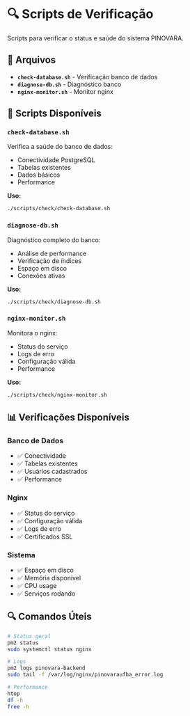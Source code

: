 # 🔍 Scripts de Verificação

Scripts para verificar o status e saúde do sistema PINOVARA.

## 📁 Arquivos

- **`check-database.sh`** - Verificação banco de dados
- **`diagnose-db.sh`** - Diagnóstico banco
- **`nginx-monitor.sh`** - Monitor nginx

## 🎯 Scripts Disponíveis

### `check-database.sh`
Verifica a saúde do banco de dados:
- Conectividade PostgreSQL
- Tabelas existentes
- Dados básicos
- Performance

**Uso:**
```bash
./scripts/check/check-database.sh
```

### `diagnose-db.sh`
Diagnóstico completo do banco:
- Análise de performance
- Verificação de índices
- Espaço em disco
- Conexões ativas

**Uso:**
```bash
./scripts/check/diagnose-db.sh
```

### `nginx-monitor.sh`
Monitora o nginx:
- Status do serviço
- Logs de erro
- Configuração válida
- Performance

**Uso:**
```bash
./scripts/check/nginx-monitor.sh
```

## 📊 Verificações Disponíveis

### Banco de Dados
- ✅ Conectividade
- ✅ Tabelas existentes
- ✅ Usuários cadastrados
- ✅ Performance

### Nginx
- ✅ Status do serviço
- ✅ Configuração válida
- ✅ Logs de erro
- ✅ Certificados SSL

### Sistema
- ✅ Espaço em disco
- ✅ Memória disponível
- ✅ CPU usage
- ✅ Serviços rodando

## 🔍 Comandos Úteis

```bash
# Status geral
pm2 status
sudo systemctl status nginx

# Logs
pm2 logs pinovara-backend
sudo tail -f /var/log/nginx/pinovaraufba_error.log

# Performance
htop
df -h
free -h
```